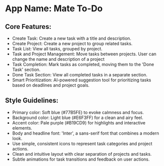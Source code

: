 # **App Name**: Mate To-Do

## Core Features:

- Create Task: Create a new task with a title and description.
- Create Project: Create a new project to group related tasks.
- Task List: View all tasks, grouped by project.
- Task and Project Management: Move tasks between projects. User can change the name and description of a project
- Task Completion: Mark tasks as completed, moving them to the 'Done Task' section.
- Done Task Section: View all completed tasks in a separate section.
- Smart Prioritization: AI-powered suggestion tool for prioritizing tasks based on deadlines and project goals.

## Style Guidelines:

- Primary color: Soft blue (#77B5FE) to evoke calmness and focus.
- Background color: Light blue (#E6F3FF) for a clean and airy feel.
- Accent color: Pale purple (#B19CD9) for highlights and interactive elements.
- Body and headline font: 'Inter', a sans-serif font that combines a modern look.
- Use simple, consistent icons to represent task categories and project actions.
- Clean and intuitive layout with clear separation of projects and tasks.
- Subtle animations for task transitions and feedback on user actions.